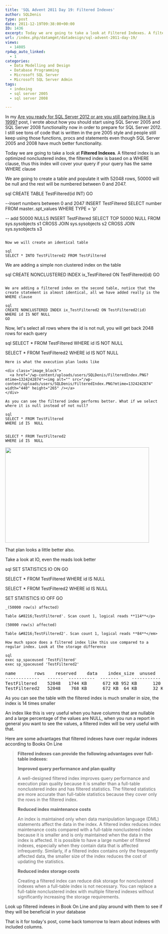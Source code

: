 ```yaml
---
title: 'SQL Advent 2011 Day 19: Filtered Indexes'
author: SQLDenis
type: post
date: 2011-12-19T09:38:00+00:00
ID: 1436
excerpt: Today we are going to take a look at Filtered Indexes. A filtered index is an optimized nonclustered index, the filtered index will be based on a WHERE clause, thus this index will cover your query if your query has the same WHERE clause
url: /index.php/datamgmt/datadesign/sql-advent-2011-day-19/
views:
  - 14085
rp4wp_auto_linked:
  - 1
categories:
  - Data Modelling and Design
  - Database Programming
  - Microsoft SQL Server
  - Microsoft SQL Server Admin
tags:
  - indexing
  - sql server 2005
  - sql server 2008

---
```

In my [Are you ready for SQL Server 2012 or are you still partying like it is 1999?][1] post, I wrote about how you should start using SQL Server 2005 and SQL Server 2008 functionality now in order to prepare for SQL Server 2012. I still see tons of code that is written in the pre 2005 style and people still keep using those functions, procs and statements even though SQL Server 2005 and 2008 have much better functionality.

Today we are going to take a look at **Filtered Indexes**. A filtered index is an optimized nonclustered index, the filtered index is based on a WHERE clause, thus this index will cover your query if your query has the same WHERE clause

We are going to create a table and populate it with 52048 rows, 50000 will be null and the rest will be numbered between 0 and 2047. 

sql
CREATE TABLE TestFiltered(id INT)
GO

--insert numbers between 0 and 2047
INSERT TestFiltered
SELECT number
FROM master..spt_values
WHERE TYPE = 'p'


-- add 50000 NULLS
INSERT TestFiltered
SELECT TOP 50000 NULL FROM sys.sysobjects s1
CROSS JOIN sys.sysobjects s2
CROSS JOIN sys.sysobjects s3
```

Now we will create an identical table

sql
SELECT * INTO TestFiltered2 FROM TestFiltered
```

We are adding a simple non clustered index on the table

sql
CREATE NONCLUSTERED INDEX ix_TestFiltered ON TestFiltered(id)
GO
```

We are adding a filtered index on the second table, notice that the create statement is almost identical, all we have added really is the WHERE clause

sql
CREATE NONCLUSTERED INDEX ix_TestFiltered2 ON TestFiltered2(id)
WHERE id IS NOT NULL
GO
```

Now, let's select all rows where the id is not null, you will get back 2048 rows for each query

sql
SELECT * FROM TestFiltered
WHERE id IS NOT NULL


SELECT * FROM TestFiltered2
WHERE id IS NOT NULL
```
Here is what the execution plan looks like

<div class="image_block">
  <a href="/wp-content/uploads/users/SQLDenis/FilteredIndex.PNG?mtime=1324242874"><img alt="" src="/wp-content/uploads/users/SQLDenis/FilteredIndex.PNG?mtime=1324242874" width="440" height="265" /></a>
</div>

As you can see the filtered index performs better. What if we select where it is null instead of not null?

sql
SELECT * FROM TestFiltered
WHERE id IS  NULL


SELECT * FROM TestFiltered2
WHERE id IS  NULL
```
<div class="image_block">
  <a href="/wp-content/uploads/users/SQLDenis/FilteredIndex2.PNG?mtime=1324244922"><img alt="" src="/wp-content/uploads/users/SQLDenis/FilteredIndex2.PNG?mtime=1324244922" width="460" height="305" /></a>
</div>

That plan looks a little better also.

Take a look at IO, even the reads look better

sql
SET STATISTICS IO ON
GO

SELECT * FROM TestFiltered
WHERE id IS  NULL


SELECT * FROM TestFiltered2
WHERE id IS  NULL

SET STATISTICS IO  OFF
GO
```
_(50000 row(s) affected)
  
Table &#8216;TestFiltered'. Scan count 1, logical reads **114**</p> 

(50000 row(s) affected)
  
Table &#8216;TestFiltered2'. Scan count 1, logical reads **84**</em>

How much space does a filtered index like this use compared to a regular index. Look at the storage difference

sql
exec sp_spaceused 'TestFiltered'
exec sp_spaceused 'TestFiltered2'
```

<pre>name		rows	reserved	data	index_size	unused
-------------   ------  ----------  -------     -----------       -----
TestFiltered	52048   1744 KB	     672 KB	952 KB		120 KB
TestFiltered2	52048    768 KB	     672 KB	 64 KB		32 KB</pre>

As you can see the table with the filtered index is much smaller in size, the index is 14 times smaller

An index like this is very useful when you have columns that are nullable and a large percentage of the values are NULL, when you run a report in general you want to see the values, a filtered index will be very useful with that.

Here are some advantages that filtered indexes have over regular indexes according to Books On Line

> **Filtered indexes can provide the following advantages over full-table indexes:**
> 
> **Improved query performance and plan quality**
> 
> A well-designed filtered index improves query performance and execution plan quality because it is smaller than a full-table nonclustered index and has filtered statistics. The filtered statistics are more accurate than full-table statistics because they cover only the rows in the filtered index.
> 
> **Reduced index maintenance costs**
> 
> An index is maintained only when data manipulation language (DML) statements affect the data in the index. A filtered index reduces index maintenance costs compared with a full-table nonclustered index because it is smaller and is only maintained when the data in the index is affected. It is possible to have a large number of filtered indexes, especially when they contain data that is affected infrequently. Similarly, if a filtered index contains only the frequently affected data, the smaller size of the index reduces the cost of updating the statistics.
> 
> **Reduced index storage costs**
> 
> Creating a filtered index can reduce disk storage for nonclustered indexes when a full-table index is not necessary. You can replace a full-table nonclustered index with multiple filtered indexes without significantly increasing the storage requirements. 

Look up filtered indexes in Book On Line and play around with them to see if they will be beneficial in your database

That is it for today's post, come back tomorrow to learn about indexes with included columns.

 [1]: /index.php/DataMgmt/DataDesign/are-you-ready-for-sql